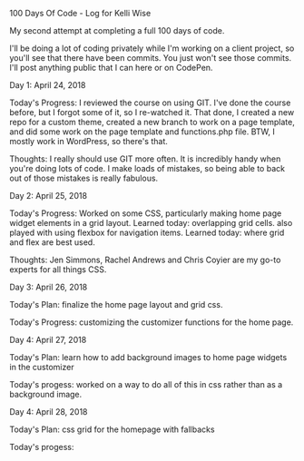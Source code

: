 100 Days Of Code - Log for Kelli Wise

My second attempt at completing a full 100 days of code.

I'll be doing a lot of coding privately while I'm working on a client project, so you'll see that there have been commits. You just won't see those commits. I'll post anything public that I can here or on CodePen.

Day 1: April 24, 2018

Today's Progress: I reviewed the course on using GIT. I've done the course before, but I forgot some of it, so I re-watched it. That done, I created a new repo for a custom theme, created a new branch to work on a page template, and did some work on the page template and functions.php file. BTW, I mostly work in WordPress, so there's that.

Thoughts: I really should use GIT more often. It is incredibly handy when you're doing lots of code. I make loads of mistakes, so being able to back out of those mistakes is really fabulous.

Day 2: April 25, 2018

Today's Progress: Worked on some CSS, particularly making home page widget elements in a grid layout. Learned today: overlapping grid cells. also played with using flexbox for navigation items. Learned today: where grid and flex are best used.

Thoughts: Jen Simmons, Rachel Andrews and Chris Coyier are my go-to experts for all things CSS.

Day 3: April 26, 2018

Today's Plan: finalize the home page layout and grid css.

Today's Progress: customizing the customizer functions for the home page.

Day 4: April 27, 2018

Today's Plan: learn how to add background images to home page widgets in the customizer

Today's progess: worked on a way to do all of this in css rather than as a background image.

Day 4: April 28, 2018

Today's Plan: css grid for the homepage with fallbacks

Today's progess: 
